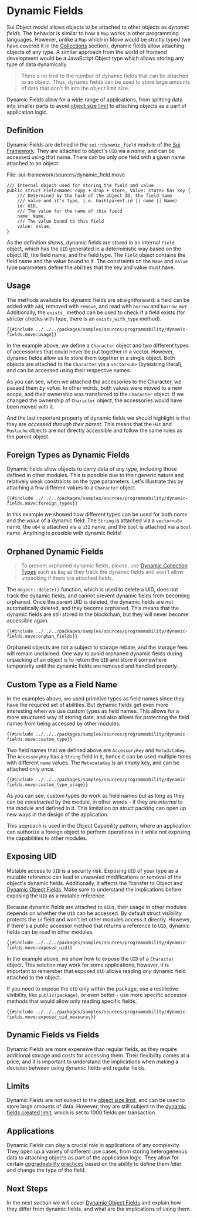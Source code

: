 # Dynamic Fields

Sui Object model allows objects to be attached to other objects as _dynamic fields_. The behavior is
similar to how a `Map` works in other programming languages. However, unlike a `Map` which in Move
would be strictly typed (we have covered it in the [Collections](./collections.md) section), dynamic
fields allow attaching objects of any type. A similar approach from the world of frontend
development would be a JavaScript Object type which allows storing any type of data dynamically.

> There's no limit to the number of dynamic fields that can be attached to an object. Thus, dynamic
> fields can be used to store large amounts of data that don't fit into the object limit size.

Dynamic Fields allow for a wide range of applications, from splitting data into smaller parts to
avoid [object size limit](./../guides/building-against-limits.md) to attaching objects as a part of
application logic.

## Definition

Dynamic Fields are defined in the `sui::dynamic_field` module of the
[Sui Framework](./sui-framework.md). They are attached to object's `UID` via a _name_, and can be
accessed using that name. There can be only one field with a given name attached to an object.

File: sui-framework/sources/dynamic_field.move

```move
/// Internal object used for storing the field and value
public struct Field<Name: copy + drop + store, Value: store> has key {
    /// Determined by the hash of the object ID, the field name
    /// value and it's type, i.e. hash(parent.id || name || Name)
    id: UID,
    /// The value for the name of this field
    name: Name,
    /// The value bound to this field
    value: Value,
}
```

As the definition shows, dynamic fields are stored in an internal `Field` object, which has the
`UID` generated in a deterministic way based on the object ID, the field name, and the field type.
The `Field` object contains the field name and the value bound to it. The constraints on the `Name`
and `Value` type parameters define the abilities that the key and value must have.

## Usage

The methods available for dynamic fields are straightforward: a field can be added with `add`,
removed with `remove`, and read with `borrow` and `borrow_mut`. Additionally, the `exists_` method
can be used to check if a field exists (for stricter checks with type, there is an
`exists_with_type` method).

```move
{{#include ../../../packages/samples/sources/programmability/dynamic-fields.move:usage}}
```

In the example above, we define a `Character` object and two different types of accessories that
could never be put together in a vector. However, dynamic fields allow us to store them together in
a single object. Both objects are attached to the `Character` via a `vector<u8>` (bytestring
literal), and can be accessed using their respective names.

As you can see, when we attached the accessories to the Character, we passed them _by value_. In
other words, both values were moved to a new scope, and their ownership was transferred to the
`Character` object. If we changed the ownership of `Character` object, the accessories would have
been moved with it.

And the last important property of dynamic fields we should highlight is that they are _accessed
through their parent_. This means that the `Hat` and `Mustache` objects are not directly accessible
and follow the same rules as the parent object.

## Foreign Types as Dynamic Fields

Dynamic fields allow objects to carry data of any type, including those defined in other modules.
This is possible due to their generic nature and relatively weak constraints on the type parameters.
Let's illustrate this by attaching a few different values to a `Character` object.

```move
{{#include ../../../packages/samples/sources/programmability/dynamic-fields.move:foreign_types}}
```

In this example we showed how different types can be used for both _name_ and the _value_ of a
dynamic field. The `String` is attached via a `vector<u8>` name, the `u64` is attached via a `u32`
name, and the `bool` is attached via a `bool` name. Anything is possible with dynamic fields!

## Orphaned Dynamic Fields

> To prevent orphaned dynamic fields, please, use
> [Dynamic Collection Types](./dynamic-collections.md) such as `Bag` as they track the dynamic
> fields and won't allow unpacking if there are attached fields.

The `object::delete()` function, which is used to delete a UID, does not track the dynamic fields,
and cannot prevent dynamic fields from becoming orphaned. Once the parent UID is deleted, the
dynamic fields are not automatically deleted, and they become orphaned. This means that the dynamic
fields are still stored in the blockchain, but they will never become accessible again.

```move
{{#include ../../../packages/samples/sources/programmability/dynamic-fields.move:orphan_fields}}
```

Orphaned objects are not a subject to storage rebate, and the storage fees will remain unclaimed.
One way to avoid orphaned dynamic fields during unpacking of an object is to return the `UID` and
store it somewhere temporarily until the dynamic fields are removed and handled properly.

## Custom Type as a Field Name

In the examples above, we used primitive types as field names since they have the required set of
abilities. But dynamic fields get even more interesting when we use custom types as field names.
This allows for a more structured way of storing data, and also allows for protecting the field
names from being accessed by other modules.

```move
{{#include ../../../packages/samples/sources/programmability/dynamic-fields.move:custom_type}}
```

Two field names that we defined above are `AccessoryKey` and `MetadataKey`. The `AccessoryKey` has a
`String` field in it, hence it can be used multiple times with different `name` values. The
`MetadataKey` is an empty key, and can be attached only once.

```move
{{#include ../../../packages/samples/sources/programmability/dynamic-fields.move:custom_type_usage}}
```

As you can see, custom types do work as field names but as long as they can be _constructed_ by the
module, in other words - if they are _internal_ to the module and defined in it. This limitation on
struct packing can open up new ways in the design of the application.

This approach is used in the Object Capability<!--[]](./object-capability.md)--> pattern, where an application can authorize a
foreign object to perform operations in it while not exposing the capabilities to other modules.

## Exposing UID

<div class="warning">

Mutable access to `UID` is a security risk. Exposing `UID` of your type as a mutable reference can
lead to unwanted modifications or removal of the object's dynamic fields. Additionally, it affects
the Transfer to Object<!--[](./../storage/transfer-to-object.md)--> and
[Dynamic Object Fields](./dynamic-object-fields.md). Make sure to understand the implications before
exposing the `UID` as a mutable reference.

</div>

Because dynamic fields are attached to `UID`s, their usage in other modules depends on whether the
`UID` can be accessed. By default struct visibility protects the `id` field and won't let other
modules access it directly. However, if there's a public accessor method that returns a reference to
`UID`, dynamic fields can be read in other modules.

```move
{{#include ../../../packages/samples/sources/programmability/dynamic-fields.move:exposed_uid}}
```

In the example above, we show how to expose the `UID` of a `Character` object. This solution may
work for some applications, however, it is important to remember that exposed `UID` allows reading
_any_ dynamic field attached to the object.

If you need to expose the `UID` only within the package, use a restrictive visibility, like
`public(package)`, or even better - use more specific accessor methods that would allow only reading
specific fields.

```move
{{#include ../../../packages/samples/sources/programmability/dynamic-fields.move:exposed_uid_measures}}
```

## Dynamic Fields vs Fields

Dynamic Fields are more expensive than regular fields, as they require additional storage and costs
for accessing them. Their flexibility comes at a price, and it is important to understand the
implications when making a decision between using dynamic fields and regular fields.

## Limits

Dynamic Fields are not subject to the [object size limit](./../guides/building-against-limits.md),
and can be used to store large amounts of data. However, they are still subject to the
[dynamic fields created limit](./../guides/building-against-limits.md), which is set to 1000 fields
per transaction.

## Applications

Dynamic Fields can play a crucial role in applications of any complexity. They open up a variety of
different use cases, from storing heterogeneous data to attaching objects as part of the application
logic. They allow for certain [upgradeability practices](./../guides/upgradeability-practices.md)
based on the ability to define them _later_ and change the type of the field.

## Next Steps

In the next section we will cover [Dynamic Object Fields](./dynamic-object-fields.md) and explain
how they differ from dynamic fields, and what are the implications of using them.
